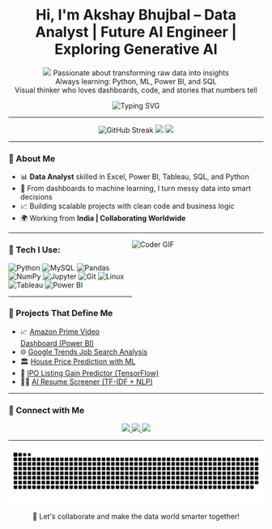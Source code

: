 
<h1 align="center"> Hi, I'm Akshay Bhujbal – Data Analyst | Future AI Engineer | Exploring Generative AI</h1>




<p align="center">
  <img src="https://readme-typing-svg.demolab.com?font=Fira+Code&size=22&duration=3000&pause=500&color=F75C7E&center=true&width=500&lines=Turning+raw+data+into+insights;Building+dashboards+that+drive+decisions;Exploring+AI%2C+ML%2C+LLMs%2C+Generative+AI;Learning+Power+BI%2C+Pyt
<p align="center">
  Passionate about transforming raw data into insights <br>
  Always learning: Python, ML, Power BI, and SQL <br>
  Visual thinker who loves dashboards, code, and stories that numbers tell
</p>
<p align="center">
  <img src="https://readme-typing-svg.demolab.com?font=Fira+Code&size=22&duration=3000&pause=500&center=true&width=500&lines=Turning+data+into+decisions;Always+learning+Python%2C+ML%2C+SQL%2C+Power+BI;Building+dashboards+that+speak+business;Exploring+Generative+AI+and+LLMs" alt="Typing SVG" />
</p>


---

<p align="center">
  <img src="https://github-readme-streak-stats.herokuapp.com?user=AkshayBhujbal1995&theme=tokyonight&hide_border=true" alt="GitHub Streak" height="150">
  <img src="https://github-readme-stats.vercel.app/api?username=AkshayBhujbal1995&show_icons=true&theme=tokyonight&include_all_commits=true&count_private=true&hide_border=true" height="150">
  <img src="https://github-readme-stats.vercel.app/api/top-langs/?username=AkshayBhujbal1995&layout=compact&theme=tokyonight&hide_border=true" height="150">
</p>

---

### 🧪 About Me

- 📊 **Data Analyst** skilled in Excel, Power BI, Tableau, SQL, and Python
- 🧬 From dashboards to machine learning, I turn messy data into smart decisions
- 📈 Building scalable projects with clean code and business logic
- 🌍 Working from **India | Collaborating Worldwide**


---

<img align="right" alt="Coder GIF" height=200 width=260 src="https://i.pinimg.com/originals/f1/e7/34/f1e734f9cade86fe737a9aa404ad5677.gif" />

### 🔧 Tech I Use:
<div align="left">
  <img src="https://cdn.jsdelivr.net/gh/devicons/devicon/icons/python/python-original.svg" height="30" alt="Python" />
  <img src="https://cdn.jsdelivr.net/gh/devicons/devicon/icons/mysql/mysql-original.svg" height="30" alt="MySQL" />
  <img src="https://cdn.jsdelivr.net/gh/devicons/devicon/icons/pandas/pandas-original.svg" height="30" alt="Pandas" />
  <img src="https://cdn.jsdelivr.net/gh/devicons/devicon/icons/numpy/numpy-original.svg" height="30" alt="NumPy" />
  <img src="https://cdn.jsdelivr.net/gh/devicons/devicon/icons/jupyter/jupyter-original.svg" height="30" alt="Jupyter" />
  <img src="https://cdn.jsdelivr.net/gh/devicons/devicon/icons/git/git-original.svg" height="30" alt="Git" />
  <img src="https://cdn.jsdelivr.net/gh/devicons/devicon/icons/linux/linux-original.svg" height="30" alt="Linux" />
  <img src="https://img.shields.io/badge/Tableau-E97627?style=for-the-badge&logo=Tableau&logoColor=white" height="30" alt="Tableau" />
  <img src="https://img.shields.io/badge/PowerBI-F2C811?style=flat&logo=Power-BI&logoColor=black" height="30" alt="Power BI" />
</div>

---

### 🚀 Projects That Define Me

- 📈 [Amazon Prime Video Dashboard (Power BI)](https://github.com/AkshayBhujbal1995/Amazon-Prime-Video-PowerBI-Dashboard)
- 🌐 [Google Trends Job Search Analysis](https://github.com/AkshayBhujbal1995/Google-Search-Analysis-with-Python)
- 🏛️ [House Price Prediction with ML](https://github.com/AkshayBhujbal1995/house-price-ML-EDA-project)
- 🚀 [IPO Listing Gain Predictor (TensorFlow)](https://github.com/AkshayBhujbal1995/Predicting-Listing-Gains-in-the-Indian-IPO-Market-Using-TensorFlow)
- 👨‍💼 [AI Resume Screener (TF-IDF + NLP)](https://github.com/AkshayBhujbal1995/AI_Resume_Screener)

---

### 📢 Connect with Me
<p align="center">
  <a href="https://linkedin.com/in/akshay-1995-bhujbal" target="_blank">
    <img src="https://img.shields.io/badge/LinkedIn-0077B5?logo=linkedin&logoColor=white" height="35" />
  </a>
  <a href="mailto:akshay.bhujbal16@gmail.com" target="_blank">
    <img src="https://img.shields.io/badge/Email-EA4335?logo=gmail&logoColor=white" height="35" />
  </a>
  <a href="https://www.kaggle.com/" target="_blank">
    <img src="https://img.shields.io/badge/Kaggle-20BEFF?logo=kaggle&logoColor=white" height="35" />
  </a>
</p>

---

<img src="https://raw.githubusercontent.com/platane/snk/output/github-contribution-grid-snake.svg" alt="GitHub Snake animation" />

<p align="center">
  🎉 Let's collaborate and make the data world smarter together!
</p>

